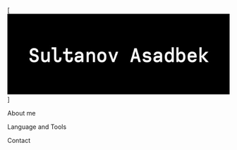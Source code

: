 [![Header](https://github.com/SultanovAsadbek/sultanovasadbek/blob/main/assets/name.png)]

About me

Language and Tools

Contact